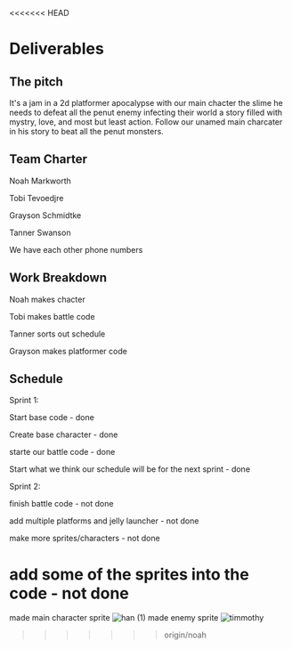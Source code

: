<<<<<<< HEAD
# Deliverables
## The pitch
It's a jam in a 2d platformer apocalypse with our main chacter the slime he needs to defeat all the penut enemy infecting their world a story filled with mystry, love, and most but least action. Follow our unamed main charcater in his story to beat all the penut monsters. 

## Team Charter
Noah Markworth

Tobi Tevoedjre

Grayson Schmidtke

Tanner Swanson

We have each other phone numbers

## Work Breakdown
Noah makes chacter

Tobi makes battle code

Tanner sorts out schedule

Grayson makes platformer code

## Schedule
Sprint 1:

Start base code - done

Create base character - done

starte our battle code - done

Start what we think our schedule will be for the next sprint - done

Sprint 2:

finish battle code - not done

add multiple platforms and jelly launcher - not done

make more sprites/characters - not done

add some of the sprites into the code - not done
=======

made main character sprite
![han (1)](https://user-images.githubusercontent.com/122053077/215345959-4c911b0f-39a4-4c03-851c-b3fc6a46bba6.png)
made enemy sprite
![timmothy](https://user-images.githubusercontent.com/122053077/215346674-012e4fae-9efd-4397-a868-0f4ca3906529.png)
>>>>>>> origin/noah
